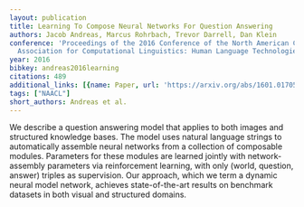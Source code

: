 ```yaml
---
layout: publication
title: Learning To Compose Neural Networks For Question Answering
authors: Jacob Andreas, Marcus Rohrbach, Trevor Darrell, Dan Klein
conference: 'Proceedings of the 2016 Conference of the North American Chapter of the
  Association for Computational Linguistics: Human Language Technologies'
year: 2016
bibkey: andreas2016learning
citations: 489
additional_links: [{name: Paper, url: 'https://arxiv.org/abs/1601.01705'}]
tags: ["NAACL"]
short_authors: Andreas et al.
---
```

We describe a question answering model that applies to both images and
structured knowledge bases. The model uses natural language strings to
automatically assemble neural networks from a collection of composable modules.
Parameters for these modules are learned jointly with network-assembly
parameters via reinforcement learning, with only (world, question, answer)
triples as supervision. Our approach, which we term a dynamic neural model
network, achieves state-of-the-art results on benchmark datasets in both visual
and structured domains.